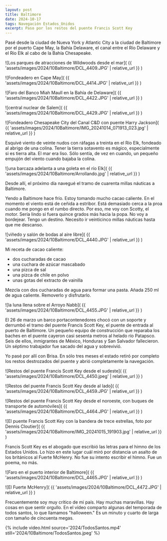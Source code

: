 ```yaml
---
layout: post
title: Baltimore
date: 2024-10-17
tags: Navegación Estados_Unidos
excerpt: Paso por los restos del puente Francis Scott Key
---
```


Pasé desde la ciudad de Nueva York y Atlantic City a la ciudad de Baltimore
por el puerto Cape May, la Bahía Delaware, el canal entre el Río Delaware y el
Río Elk al cabo de la Bahía Chesapeake.

![Los parques de atracciones de Wildwoods desde el mar](
  {{ 'assets/images/2024/10Baltimore/DCL_4409.JPG' | relative_url }}
)

![Fondeadero en Cape May](
  {{ 'assets/images/2024/10Baltimore/DCL_4414.JPG' | relative_url }}
)

![Faro del Banco Miah Maull en la Bahía de Delaware](
  {{ 'assets/images/2024/10Baltimore/DCL_4422.JPG' | relative_url }}
)

![central nuclear de Salem](
  {{ 'assets/images/2024/10Baltimore/DCL_4429.JPG' | relative_url }}
)

![Fondeadero Chesapeake City del Canal C&D con puente Harry Jackson](
  {{ 'assets/images/2024/10Baltimore/IMG_20241014_071913_023.jpg' | relative_url }}
)

Esquivé viento de veinte nudos con ráfagas a treinta en el Río Elk,
fondeado al abrigo de una colina. Tener la tierra sotavento es mágico,
especialmente si es tierra alta. El mar era liso.  Sólo sentía, de vez en
cuando, un pequeño empujón del viento cuando bajaba la colina.

![una barcaza adelanta a una goleta en el río Elk](
  {{ 'assets/images/2024/10Baltimore/Arrollando.jpg' | relative_url }}
)

Desde allí, el próximo día navegué el tramo de cuarenta millas náuticas a
Baltimore.

Yendo a Baltimore hace frío. Estoy tomando mucho cacao caliente.
En el momento el viento está de ceñida a estribor. Está demasiado cerca a la proa
cuando me pongo en el rumbo directo. Por eso, me voy con Scotty, el motor.
Sería lindo si fuera quince grados más hacia la popa. No voy a bordejear.
Tengo un destino. Necesito ir veinticinco millas náuticas hasta que me
descanso.

![viñedo y salón de bodas al aire libre](
  {{ 'assets/images/2024/10Baltimore/DCL_4440.JPG' | relative_url }}
)

Mi receta de cacao caliente:

- dos cucharadas de cacao
- una cuchara de azúcar mascabado
- una pizca de sal
- una pizca de chile en polvo
- unas gotas del extracto de vainilla

Mezcla con dos cucharadas de agua para formar una pasta. Añada 250 ml de agua
caliente. Removerlo y disfrutarlo.

![la luna llena sobre el Arroyo Nabb](
  {{ 'assets/images/2024/10Baltimore/DCL_4455.JPG' | relative_url }}
)

El 26 de marzo un barco portacontenedores chocó con un soporte y derrumbó el
tramo del puente Francis Scott Key, el puente de entrada al puerto de Baltimore.
Un pequeño equipo de construcción que reparaba los baches en el puente cayeron
casi sesenta metros al helado río Patapsco. Seis de ellos, inmigrantes de
México, Honduras y San Salvador fallecieron. Un séptimo trabajador fue sacado
del agua y sobrevivió.

Yo pasé por allí con Brisa.  En sólo tres meses el estado retiró por completo
los restos destrozados del puente y abrió completamente la navegación.

![Restos del puente Francis Scott Key desde el sudeste](
  {{ 'assets/images/2024/10Baltimore/DCL_4450.jpeg' | relative_url }}
)

![Restos del puente Francis Scott Key desde al lado](
  {{ 'assets/images/2024/10Baltimore/DCL_4459.JPG' | relative_url }}
)

![Restos del puente Francis Scott Key desde el noroeste, con buques de transporte de automóviles](
  {{ 'assets/images/2024/10Baltimore/DCL_4464.JPG' | relative_url }}
)

![El puente Francis Scott Key con la bandera de trece estrellas,
  foto por Dennis Cloutier](
  {{ 'assets/images/2024/10Baltimore/IMG_20241015_191903.jpg' | relative_url }}
)

Francis Scott Key es el abogado que escribió las letras para el himno
de los Estados Unidos. Lo hizo en este lugar cuál miró por distancia un
asalto de los británicos al Fuerte McHenry. No fue su intento escribir el
himno. Fue un poema, no más.

![Faro en el puerto interior de Baltimore](
  {{ 'assets/images/2024/10Baltimore/DCL_4465.JPG' | relative_url }}
)

![El Fuerte McHenry](
  {{ 'assets/images/2024/10Baltimore/DCL_4472.JPG' | relative_url }}
)

Frecuentemente soy muy crítico de mi país. Hay muchas maravillas.
Hay cosas en que sentir orgullo. En el vídeo comparto algunas del
temporada de todos santos, lo que llamamos "halloween."
Es un minuto y cuarto de larga con tamaño de cincuenta megas.

{% include video.html
  source='2024/TodosSantos.mp4'
  still='2024/10Baltimore/TodosSantos.jpeg'
%}

